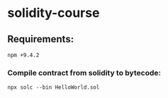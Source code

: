 # solidity-course

## Requirements:
``
npm +9.4.2
``

### Compile contract from solidity to bytecode:
```
npx solc --bin HelloWorld.sol
```